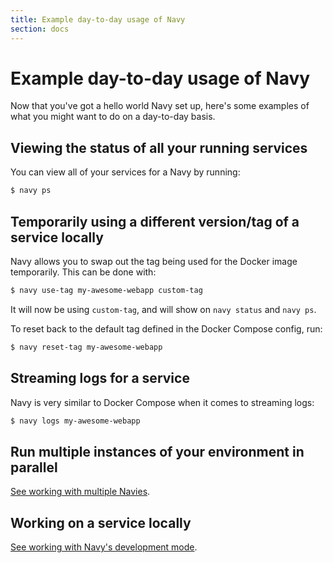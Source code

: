 ```yaml
---
title: Example day-to-day usage of Navy
section: docs
---
```


Example day-to-day usage of Navy
================================

Now that you've got a hello world Navy set up, here's some examples of what you might want to do on a day-to-day basis.

## Viewing the status of all your running services

You can view all of your services for a Navy by running:

```sh
$ navy ps
```

## Temporarily using a different version/tag of a service locally

Navy allows you to swap out the tag being used for the Docker image temporarily.
This can be done with:

```sh
$ navy use-tag my-awesome-webapp custom-tag
```

It will now be using `custom-tag`, and will show on `navy status` and `navy ps`.

To reset back to the default tag defined in the Docker Compose config, run:

```sh
$ navy reset-tag my-awesome-webapp
```

## Streaming logs for a service

Navy is very similar to Docker Compose when it comes to streaming logs:

```sh
$ navy logs my-awesome-webapp
```

## Run multiple instances of your environment in parallel

[See working with multiple Navies](multiple-navies.md).

## Working on a service locally

[See working with Navy's development mode](develop.md).
